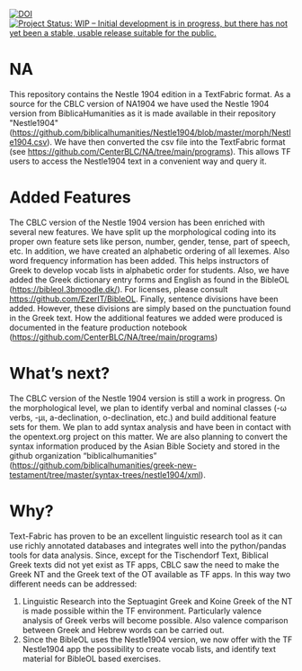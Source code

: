 [![DOI](https://zenodo.org/badge/442394564.svg)](https://zenodo.org/badge/latestdoi/442394564)
 [![Project Status: WIP – Initial development is in progress, but there has not yet been a stable, usable release suitable for the public.](https://www.repostatus.org/badges/latest/wip.svg)](https://www.repostatus.org/#wip)

# NA
This repository contains the Nestle 1904 edition in a TextFabric format. As a source for the CBLC version of NA1904 we have used the Nestle 1904 version from BiblicaHumanities as it is made available in their repository "Nestle1904" (https://github.com/biblicalhumanities/Nestle1904/blob/master/morph/Nestle1904.csv). We have then converted the csv file into the TextFabric format (see https://github.com/CenterBLC/NA/tree/main/programs). This allows TF users to access the Nestle1904 text in a convenient way and query it.

# Added Features
The CBLC version of the Nestle 1904 version has been enriched with several new features. We have split up the morphological coding into its proper own feature sets like person, number, gender, tense, part of speech, etc. In addition, we have created an alphabetic ordering of all lexemes. Also word frequency information has been added. This helps instructors of Greek to develop vocab lists in alphabetic order for students. Also, we have added the Greek dictionary entry forms and English as found in the BibleOL (https://bibleol.3bmoodle.dk/). For licenses, please consult https://github.com/EzerIT/BibleOL. Finally, sentence divisions have been added. However, these divisions are simply based on the punctuation found in the Greek text. How the additional features we added were produced is documented in the feature production notebook (https://github.com/CenterBLC/NA/tree/main/programs)

# What’s next?
The CBLC version of the Nestle 1904 version is still a work in progress. On the morphological level, we plan to identify verbal and nominal classes (-ω verbs, -µι, a-declination, o-declination, etc.) and build additional feature sets for them. We plan to add syntax analysis and have been in contact with the opentext.org project on this matter. We are also planning to convert the syntax information produced by the Asian Bible Society and stored in the github organization “biblicalhumanities” (https://github.com/biblicalhumanities/greek-new-testament/tree/master/syntax-trees/nestle1904/xml).
# Why?
Text-Fabric has proven to be an excellent linguistic research tool as it can use richly annotated databases and integrates well into the python/pandas tools for data analysis. Since, except for the Tischendorf Text, Biblical Greek texts did not yet exist as TF apps, CBLC saw the need to make the Greek NT and the Greek text of the OT available as TF apps. In this way two different needs can be addressed:
1.	Linguistic Research into the Septuagint Greek and Koine Greek of the NT is made possible within the TF environment. Particularly valence analysis of Greek verbs will become possible. Also valence comparison between Greek and Hebrew words can be carried out.
2.	Since the BibleOL uses the Nestle1904 version, we now offer with the TF Nestle1904 app the possibility to create vocab lists, and identify text material for BibleOL based exercises.

